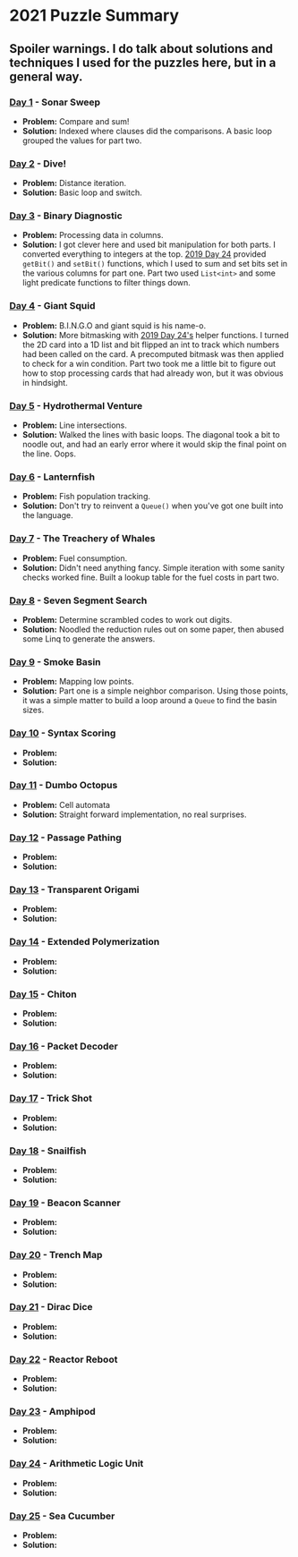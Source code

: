 # 2021 Puzzle Summary 
## Spoiler warnings. I do talk about solutions and techniques I used for the puzzles here, but in a general way.

### [Day 1](Day%2001) - Sonar Sweep
- **Problem:** Compare and sum!
- **Solution:** Indexed where clauses did the comparisons. A basic loop grouped the values for part two.

### [Day 2](Day%2002) - Dive!
- **Problem:** Distance iteration. 
- **Solution:** Basic loop and switch.

### [Day 3](Day%2003) - Binary Diagnostic
- **Problem:** Processing data in columns.
- **Solution:** I got clever here and used bit manipulation for both parts. I converted everything to integers at the top. [2019 Day 24](../2019/Day%2024) provided `getBit()` and `setBit()` functions, which I used to sum and set bits set in the various columns for part one. Part two used `List<int>` and some light predicate functions to filter things down.

### [Day 4](Day%2004) - Giant Squid
- **Problem:** B.I.N.G.O and giant squid is his name-o. 
- **Solution:** More bitmasking with [2019 Day 24's](../2019/Day%2024) helper functions. I turned the 2D card into a 1D list and bit flipped an int to track which numbers had been called on the card. A precomputed bitmask was then applied to check for a win condition. Part two took me a little bit to figure out how to stop processing cards that had already won, but it was obvious in hindsight. 

### [Day 5](Day%2005) - Hydrothermal Venture
- **Problem:** Line intersections.
- **Solution:** Walked the lines with basic loops. The diagonal took a bit to noodle out, and had an early error where it would skip the final point on the line. Oops.

### [Day 6](Day%2006) - Lanternfish
- **Problem:** Fish population tracking.
- **Solution:** Don't try to reinvent a `Queue()` when you've got one built into the language.

### [Day 7](Day%2007) - The Treachery of Whales
- **Problem:** Fuel consumption.
- **Solution:** Didn't need anything fancy. Simple iteration with some sanity checks worked fine. Built a lookup table for the fuel costs in part two.

### [Day 8](Day%2008) - Seven Segment Search
- **Problem:** Determine scrambled codes to work out digits.
- **Solution:** Noodled the reduction rules out on some paper, then abused some Linq to generate the answers.

### [Day 9](Day%2009) - Smoke Basin
- **Problem:** Mapping low points.
- **Solution:** Part one is a simple neighbor comparison. Using those points, it was a simple matter to build a loop around a `Queue` to find the basin sizes.

### [Day 10](Day%2010) - Syntax Scoring
- **Problem:**
- **Solution:**

### [Day 11](Day%2011) - Dumbo Octopus
- **Problem:** Cell automata
- **Solution:** Straight forward implementation, no real surprises. 

### [Day 12](Day%2012) - Passage Pathing
- **Problem:**
- **Solution:**

### [Day 13](Day%2013) - Transparent Origami
- **Problem:**
- **Solution:**

### [Day 14](Day%2014) - Extended Polymerization
- **Problem:**
- **Solution:**

### [Day 15](Day%2015) - Chiton 
- **Problem:**
- **Solution:**

### [Day 16](Day%2016) - Packet Decoder
- **Problem:**
- **Solution:**

### [Day 17](Day%2017) - Trick Shot
- **Problem:**
- **Solution:**

### [Day 18](Day%2018) - Snailfish
- **Problem:** 
- **Solution:**

### [Day 19](Day%2019) - Beacon Scanner
- **Problem:**
- **Solution:**

### [Day 20](Day%2020) - Trench Map
- **Problem:**
- **Solution:**

### [Day 21](Day%2021) - Dirac Dice
- **Problem:**
- **Solution:**

### [Day 22](Day%2022) - Reactor Reboot
- **Problem:**
- **Solution:**

### [Day 23](Day%2023) - Amphipod
- **Problem:** 
- **Solution:**

### [Day 24](Day%2024) - Arithmetic Logic Unit
- **Problem:**
- **Solution:**

### [Day 25](Day%2025) - Sea Cucumber
- **Problem:**
- **Solution:**